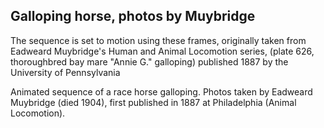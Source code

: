 ## Galloping horse, photos by Muybridge

The sequence is set to motion using these frames, originally taken from Eadweard Muybridge's Human and Animal Locomotion series, (plate 626, thoroughbred bay mare "Annie G." galloping) published 1887 by the University of Pennsylvania

Animated sequence of a race horse galloping. Photos taken by Eadweard Muybridge (died 1904), first published in 1887 at Philadelphia (Animal Locomotion).